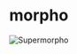 # morpho


![Supermorpho](https://github.com/mraniki/morpho/assets/8766259/c88d3ff9-ebf8-4cbd-bfb1-4c522a8ce67a)
